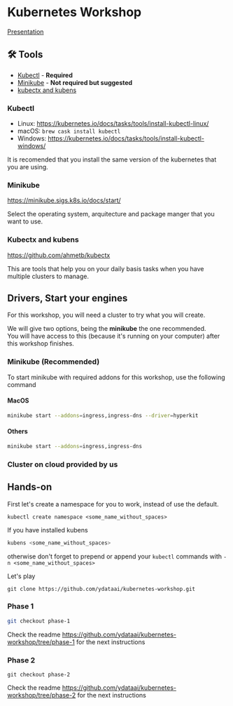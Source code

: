 # Kubernetes Workshop

[Presentation](https://docs.google.com/presentation/d/1BuB8xiFdeyI5P2Ah3rxulteG23i89daxX5UTyOgWq8Y/edit?usp=sharing)

## 🛠️ Tools

- [Kubectl](#-kubectl) - **Required**
- [Minikube](#-minikube) - **Not required but suggested**
- [kubectx and kubens](#-kubectx-and-kubens)


### Kubectl

- Linux: https://kubernetes.io/docs/tasks/tools/install-kubectl-linux/
- macOS: `brew cask install kubectl`
- Windows: https://kubernetes.io/docs/tasks/tools/install-kubectl-windows/

It is recomended that you install the same version of the kubernetes that you are using.

### Minikube

https://minikube.sigs.k8s.io/docs/start/

Select the operating system, arquitecture and package manger that you want to use.

### Kubectx and kubens

https://github.com/ahmetb/kubectx

This are tools that help you on your daily basis tasks when you have multiple clusters to manage.


## Drivers, Start your engines

For this workshop, you will need a cluster to try what you will create.

We will give two options, being the **minikube** the one recommended.  
You will have access to this (because it's running on your computer) after this workshop finishes.

### Minikube (Recommended)

To start minikube with required addons for this workshop, use the following command

#### MacOS

```bash
minikube start --addons=ingress,ingress-dns --driver=hyperkit
```

#### Others

```bash
minikube start --addons=ingress,ingress-dns
```

### Cluster on cloud provided by us



## Hands-on

First let's create a namespace for you to work, instead of use the default.

```
kubectl create namespace <some_name_without_spaces>
```

If you have installed kubens 

```bash
kubens <some_name_without_spaces>
```

otherwise don't forget to prepend or append your `kubectl` commands with `-n <some_name_without_spaces>`

Let's play

```
git clone https://github.com/ydataai/kubernetes-workshop.git
```

### Phase 1

```bash
git checkout phase-1
```

Check the readme https://github.com/ydataai/kubernetes-workshop/tree/phase-1 for the next instructions

### Phase 2

```
git checkout phase-2
```

Check the readme https://github.com/ydataai/kubernetes-workshop/tree/phase-2 for the next instructions